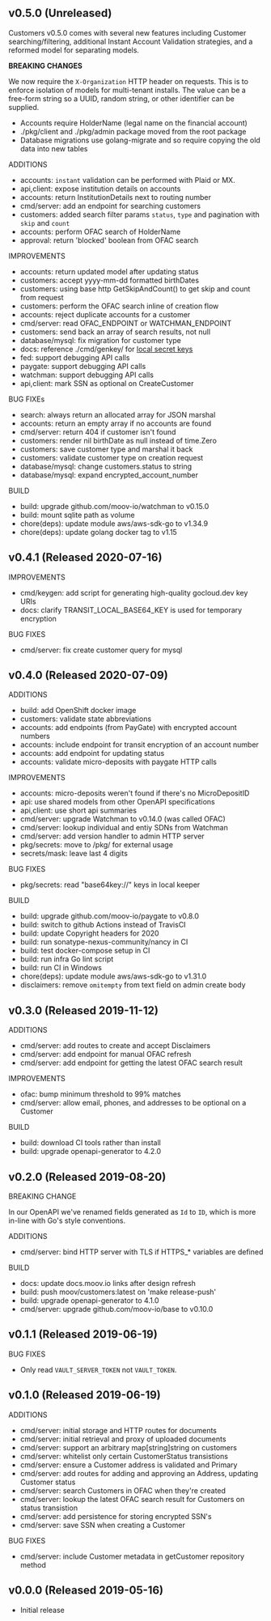 ## v0.5.0 (Unreleased)

Customers v0.5.0 comes with several new features including Customer searching/filtering, additional Instant Account Validation strategies, and a reformed model for separating models.

**BREAKING CHANGES**

We now require the `X-Organization` HTTP header on requests. This is to enforce isolation of models for multi-tenant installs. The value can be a free-form string so a UUID, random string, or other identifier can be supplied.

- Accounts require HolderName (legal name on the financial account)
- ./pkg/client and ./pkg/admin package moved from the root package
- Database migrations use golang-migrate and so require copying the old data into new tables

ADDITIONS

- accounts: `instant` validation can be performed with Plaid or MX.
- api,client: expose institution details on accounts
- accounts: return InstitutionDetails next to routing number
- cmd/server: add an endpoint for searching customers
- customers: added search filter params `status`, `type` and pagination with `skip` and `count`
- accounts: perform OFAC search of HolderName
- approval: return 'blocked' boolean from OFAC search

IMPROVEMENTS

- accounts: return updated model after updating status
- customers: accept yyyy-mm-dd formatted birthDates
- customers: using base http GetSkipAndCount() to get skip and count from request
- customers: perform the OFAC search inline of creation flow
- accounts: reject duplicate accounts for a customer
- cmd/server: read OFAC_ENDPOINT or WATCHMAN_ENDPOINT
- customers: send back an array of search results, not null
- database/mysql: fix migration for customer type
- docs: reference ./cmd/genkey/ for [local secret keys](docs/configuration.md#local-filesystem-local)
- fed: support debugging API calls
- paygate: support debugging API calls
- watchman: support debugging API calls
- api,client: mark SSN as optional on CreateCustomer

BUG FIXEs

- search: always return an allocated array for JSON marshal
- accounts: return an empty array if no accounts are found
- cmd/server: return 404 if customer isn't found
- customers: render nil birthDate as null instead of time.Zero
- customers: save customer type and marshal it back
- customers: validate customer type on creation request
- database/mysql: change customers.status to string
- database/mysql: expand encrypted_account_number

BUILD

- build: upgrade github.com/moov-io/watchman to v0.15.0
- build: mount sqlite path as volume
- chore(deps): update module aws/aws-sdk-go to v1.34.9
- chore(deps): update golang docker tag to v1.15

## v0.4.1 (Released 2020-07-16)

IMPROVEMENTS

- cmd/keygen: add script for generating high-quality gocloud.dev key URIs
- docs: clarify TRANSIT_LOCAL_BASE64_KEY is used for temporary encryption

BUG FIXES

- cmd/server: fix create customer query for mysql

## v0.4.0 (Released 2020-07-09)

ADDITIONS

- build: add OpenShift docker image
- customers: validate state abbreviations
- accounts: add endpoints (from PayGate) with encrypted account numbers
- accounts: include endpoint for transit encryption of an account number
- accounts: add endpoint for updating status
- accounts: validate micro-deposits with paygate HTTP calls

IMPROVEMENTS

- accounts: micro-deposits weren't found if there's no MicroDepositID
- api: use shared models from other OpenAPI specifications
- api,client: use short api summaries
- cmd/server: upgrade Watchman to v0.14.0 (was called OFAC)
- cmd/server: lookup individual and entiy SDNs from Watchman
- cmd/server: add version handler to admin HTTP server
- pkg/secrets: move to /pkg/ for external usage
- secrets/mask: leave last 4 digits

BUG FIXES

- pkg/secrets: read "base64key://" keys in local keeper

BUILD

- build: upgrade github.com/moov-io/paygate to v0.8.0
- build: switch to github Actions instead of TravisCI
- build: update Copyright headers for 2020
- build: run sonatype-nexus-community/nancy in CI
- build: test docker-compose setup in CI
- build: run infra Go lint script
- build: run CI in Windows
- chore(deps): update module aws/aws-sdk-go to v1.31.0
- disclaimers: remove `omitempty` from text field on admin create body

## v0.3.0 (Released 2019-11-12)

ADDITIONS

- cmd/server: add routes to create and accept Disclaimers
- cmd/server: add endpoint for manual OFAC refresh
- cmd/server: add endpoint for getting the latest OFAC search result

IMPROVEMENTS

- ofac: bump minimum threshold to 99% matches
- cmd/server: allow email, phones, and addresses to be optional on a Customer

BUILD

- build: download CI tools rather than install
- build: upgrade openapi-generator to 4.2.0

## v0.2.0 (Released 2019-08-20)

BREAKING CHANGE

In our OpenAPI we've renamed fields generated as `Id` to `ID`, which is more in-line with Go's style conventions.

ADDITIONS

- cmd/server: bind HTTP server with TLS if HTTPS_* variables are defined

BUILD

- docs: update docs.moov.io links after design refresh
- build: push moov/customers:latest on 'make release-push'
- build: upgrade openapi-generator to 4.1.0
- cmd/server: upgrade github.com/moov-io/base to v0.10.0

## v0.1.1 (Released 2019-06-19)

BUG FIXES

- Only read `VAULT_SERVER_TOKEN` not `VAULT_TOKEN`.

## v0.1.0 (Released 2019-06-19)

ADDITIONS

- cmd/server: initial storage and HTTP routes for documents
- cmd/server: initial retrieval and proxy of uploaded documents
- cmd/server: support an arbitrary map[string]string on customers
- cmd/server: whitelist only certain CustomerStatus transistions
- cmd/server: ensure a Customer address is validated and Primary
- cmd/server: add routes for adding and approving an Address, updating Customer status
- cmd/server: search Customers in OFAC when they're created
- cmd/server: lookup the latest OFAC search result for Customers on status transistion
- cmd/server: add persistence for storing encrypted SSN's
- cmd/server: save SSN when creating a Customer

BUG FIXES

- cmd/server: include Customer metadata in getCustomer repository method

## v0.0.0 (Released 2019-05-16)

- Initial release
